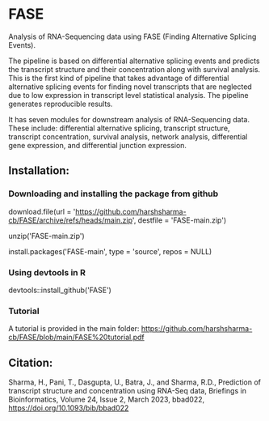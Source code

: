 # FASE

Analysis of RNA-Sequencing data using FASE (Finding Alternative Splicing Events).

The pipeline is based on differential alternative splicing events and predicts the transcript structure and their concentration along with survival analysis. This is the first kind of pipeline that takes advantage of differential alternative splicing events for finding novel transcripts that are neglected due to low expression in transcript level statistical analysis. The pipeline generates reproducible results.

It has seven modules for downstream analysis of RNA-Sequencing data. These include: differential alternative splicing, transcript structure, transcript concentration, survival analysis, network analysis, differential gene expression, and differential junction expression.

## Installation:
### Downloading and installing the package from github
download.file(url = 'https://github.com/harshsharma-cb/FASE/archive/refs/heads/main.zip', destfile = 'FASE-main.zip')

unzip('FASE-main.zip')

install.packages('FASE-main', type = 'source', repos = NULL)

### Using devtools in R
devtools::install_github('FASE')

### Tutorial
A tutorial is provided in the main folder: https://github.com/harshsharma-cb/FASE/blob/main/FASE%20tutorial.pdf

## Citation:
Sharma, H., Pani, T., Dasgupta, U., Batra, J., and Sharma, R.D., Prediction of transcript structure and concentration using RNA-Seq data, Briefings in Bioinformatics, Volume 24, Issue 2, March 2023, bbad022, https://doi.org/10.1093/bib/bbad022
